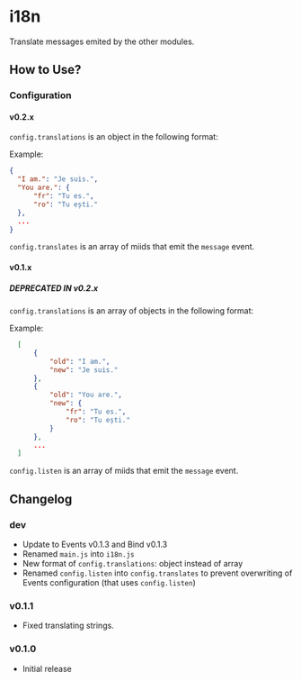 i18n
====

Translate messages emited by the other modules.

## How to Use?

### Configuration

#### v0.2.x

`config.translations` is an object in the following format:

Example:

```JSON
{
  "I am.": "Je suis.",
  "You are.": {
      "fr": "Tu es.",
      "ro": "Tu ești."
  },
  ...
}
```

`config.translates` is an array of miids that emit the `message` event.

#### v0.1.x

##### DEPRECATED IN v0.2.x

`config.translations` is an array of objects in the following format:

Example:

```JSON
  [
      {
          "old": "I am.",
          "new": "Je suis."
      },
      {
          "old": "You are.",
          "new": {
              "fr": "Tu es.",
              "ro": "Tu ești."
          }
      },
      ...
  ]
```

`config.listen` is an array of miids that emit the `message` event.
## Changelog

### dev
 - Update to Events v0.1.3 and Bind v0.1.3
 - Renamed `main.js` into `i18n.js`
 - New format of `config.translations`: object instead of array
 - Renamed `config.listen` into `config.translates` to prevent overwriting of Events configuration (that uses `config.listen`)

### v0.1.1
 - Fixed translating strings.

### v0.1.0
 - Initial release
